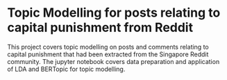 # Topic Modelling for posts relating to capital punishment from Reddit

This project covers topic modelling on posts and comments relating to capital punishment that had been extracted from the Singapore Reddit community. The jupyter notebook covers data preparation and application of LDA and BERTopic for topic modelling.
